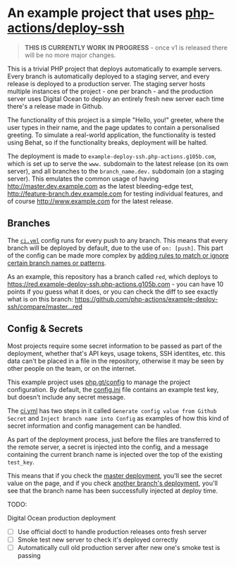 An example project that uses [php-actions/deploy-ssh](https://github.com/php-actions/deploy-ssh)
========================================================================================

> **THIS IS CURRENTLY WORK IN PROGRESS** - once v1 is released there will be no more major changes.

This is a trivial PHP project that deploys automatically to example servers. Every branch is automatically deployed to a staging server, and every release is deployed to a production server. The staging server hosts multiple instances of the project - one per branch - and the production server uses Digital Ocean to deploy an entirely fresh new server each time there's a release made in Github.

The functionality of this project is a simple "Hello, you!" greeter, where the user types in their name, and the page updates to contain a personalised greeting. To simulate a real-world application, the functionality is tested using Behat, so if the functionality breaks, deployment will be halted.

The deployment is made to `example-deploy-ssh.php-actions.g105b.com`, which is set up to serve the `www.` subdomain to the latest release (on its own server), and all branches to the `branch_name.dev.` subdomain (on a staging server). This emulates the common usage of having http://master.dev.example.com as the latest bleeding-edge test, http://feature-branch.dev.example.com for testing individual features, and of course http://www.example.com for the latest release.

Branches
--------

The [`ci.yml`][ci] config runs for every push to any branch. This means that every branch will be deployed by default, due to the use of `on: [push]`. This part of the config can be made more complex by [adding rules to match or ignore certain branch names or patterns](https://docs.github.com/en/actions/using-workflows/workflow-syntax-for-github-actions#onpull_requestpull_request_targetbranchesbranches-ignore).

As an example, this repository has a branch called `red`, which deploys to https://red.example-deploy-ssh.php-actions.g105b.com - you can have 10 points if you guess what it does, or you can check the diff to see exactly what is on this branch: https://github.com/php-actions/example-deploy-ssh/compare/master...red

Config & Secrets
----------------

Most projects require some secret information to be passed as part of the deployment, whether that's API keys, usage tokens, SSH identites, etc. this data can't be placed in a file in the repository, otherwise it may be seen by other people on the team, or on the internet.

This example project uses [php.gt/config][config] to manage the project configuration. By default, the [config.ini][config.ini] file contains an example test key, but doesn't include any secret message.

The [ci.yml][ci] has two steps in it called `Generate config value from Github Secret` and `Inject branch name into Config` as examples of how this kind of secret information and config management can be handled.

As part of the deployment process, just before the files are transferred to the remote server, a secret is injected into the config, and a message containing the current branch name is injected over the top of the existing `test_key`.

This means that if you check the [master deployment](https://master.example-deploy-ssh.php-actions.g105b.com), you'll see the secret value on the page, and if you check [another branch's deployment](https://red.example-deploy-ssh.php-actions.g105b.com), you'll see that the branch name has been successfully injected at deploy time.

TODO: 

Digital Ocean production deployment

+ [ ] Use official doctl to handle production releases onto fresh server
+ [ ] Smoke test new server to check it's deployed correctly
+ [ ] Automatically cull old production server after new one's smoke test is passing

[ci]: https://github.com/php-actions/example-deploy-ssh/blob/master/.github/workflows/ci.yml
[config]: https://php.gt/config
[config.ini]: https://github.com/php-actions/example-deploy-ssh/blob/master/config.ini
